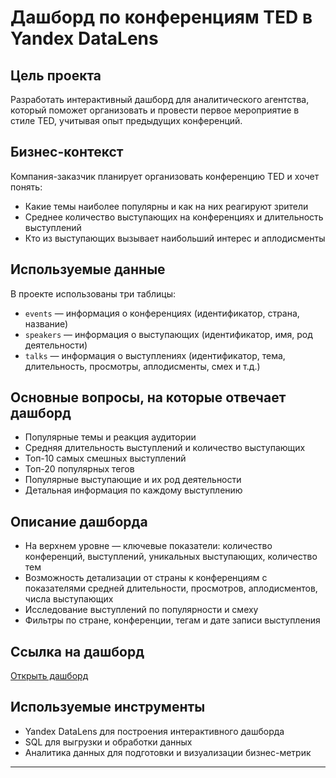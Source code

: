 # Дашборд по конференциям TED в Yandex DataLens

## Цель проекта
Разработать интерактивный дашборд для аналитического агентства, который поможет организовать и провести первое мероприятие в стиле TED, учитывая опыт предыдущих конференций.

## Бизнес-контекст
Компания-заказчик планирует организовать конференцию TED и хочет понять:
- Какие темы наиболее популярны и как на них реагируют зрители
- Среднее количество выступающих на конференциях и длительность выступлений
- Кто из выступающих вызывает наибольший интерес и аплодисменты

## Используемые данные
В проекте использованы три таблицы:
- `events` — информация о конференциях (идентификатор, страна, название)
- `speakers` — информация о выступающих (идентификатор, имя, род деятельности)
- `talks` — информация о выступлениях (идентификатор, тема, длительность, просмотры, аплодисменты, смех и т.д.)

## Основные вопросы, на которые отвечает дашборд
- Популярные темы и реакция аудитории
- Средняя длительность выступлений и количество выступающих
- Топ-10 самых смешных выступлений
- Топ-20 популярных тегов
- Популярные выступающие и их род деятельности
- Детальная информация по каждому выступлению

## Описание дашборда
- На верхнем уровне — ключевые показатели: количество конференций, выступлений, уникальных выступающих, количество тем
- Возможность детализации от страны к конференциям с показателями средней длительности, просмотров, аплодисментов, числа выступающих
- Исследование выступлений по популярности и смеху
- Фильтры по стране, конференции, тегам и дате записи выступления


## Ссылка на дашборд
[Открыть дашборд](https://datalens.yandex/sm1rbs7wua3oe)


## Используемые инструменты
- Yandex DataLens для построения интерактивного дашборда
- SQL для выгрузки и обработки данных
- Аналитика данных для подготовки и визуализации бизнес-метрик

---
